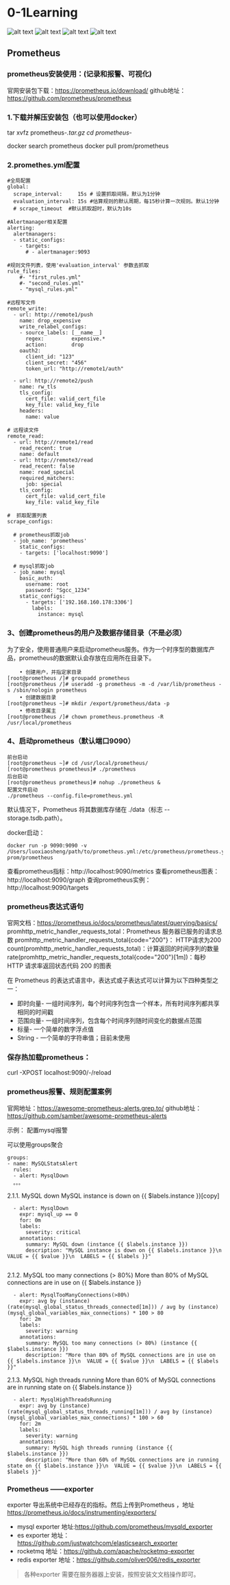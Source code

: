 # 0-1Learning

![alt text](../static/common/svg/luoxiaosheng.svg "公众号")
![alt text](../static/common/svg/luoxiaosheng_learning.svg "学习")
![alt text](../static/common/svg/luoxiaosheng_wechat.svg "微信")
![alt text](../static/common/svg/luoxiaosheng_gitee.svg "码云")

## Prometheus

### prometheus安装使用：(记录和报警、可视化)
官网安装包下载：https://prometheus.io/download/
github地址：https://github.com/prometheus/prometheus


### 1.下载并解压安装包（也可以使用docker）
tar xvfz prometheus-*.tar.gz
cd prometheus-*


docker search prometheus
docker pull prom/prometheus


### 2.promethes.yml配置
```
#全局配置
global:
  scrape_interval:     15s # 设置抓取间隔，默认为1分钟
  evaluation_interval: 15s #估算规则的默认周期，每15秒计算一次规则。默认1分钟
  # scrape_timeout  #默认抓取超时，默认为10s

#Alertmanager相关配置
alerting:
  alertmanagers:
  - static_configs:
    - targets:
      # - alertmanager:9093

#规则文件列表，使用'evaluation_interval' 参数去抓取
rule_files:
    #- "first_rules.yml"
    #- "second_rules.yml"
    - "mysql_rules.yml"

#远程写文件
remote_write:
  - url: http://remote1/push
    name: drop_expensive
    write_relabel_configs:
    - source_labels: [__name__]
      regex:         expensive.*
      action:        drop
    oauth2:
      client_id: "123"
      client_secret: "456"
      token_url: "http://remote1/auth"

  - url: http://remote2/push
    name: rw_tls
    tls_config:
      cert_file: valid_cert_file
      key_file: valid_key_file
    headers:
      name: value

# 远程读文件
remote_read:
  - url: http://remote1/read
    read_recent: true
    name: default
  - url: http://remote3/read
    read_recent: false
    name: read_special
    required_matchers:
      job: special
    tls_config:
      cert_file: valid_cert_file
      key_file: valid_key_file

#  抓取配置列表
scrape_configs:

  # prometheus抓取job
  - job_name: 'prometheus'
    static_configs:
    - targets: ['localhost:9090']

  # mysql抓取job
  - job_name: mysql
    basic_auth:
      username: root
      password: "Sgcc_1234"
    static_configs:
      - targets: ['192.168.160.178:3306']
        labels:
          instance: mysql
```

### 3、创建prometheus的用户及数据存储目录（不是必须）
为了安全，使用普通用户来启动prometheus服务。作为一个时序型的数据库产品，prometheus的数据默认会存放在应用所在目录下。
```
	• 创建用户，并指定家目录
[root@prometheus /]# groupadd prometheus
[root@prometheus /]# useradd -g prometheus -m -d /var/lib/prometheus -s /sbin/nologin prometheus
	• 创建数据目录
[root@prometheus ~]# mkdir /export/prometheus/data -p
	• 修改目录属主
[root@prometheus /]# chown prometheus.prometheus -R /usr/local/prometheus
```

### 4、启动prometheus（默认端口9090）
```
前台启动
[root@prometheus ~]# cd /usr/local/prometheus/
[root@prometheus prometheus]# ./prometheus
后台启动
[root@prometheus prometheus]# nohup ./prometheus &
配置文件启动
./prometheus --config.file=prometheus.yml
```
默认情况下，Prometheus 将其数据库存储在 ./data（标志 --storage.tsdb.path）。

docker启动：
```
docker run -p 9090:9090 -v /Users/luoxiaosheng/path/to/prometheus.yml:/etc/prometheus/prometheus.yml prom/prometheus
```
查看prometheus指标：http://localhost:9090/metrics
查看prometheus图表：http://localhost:9090/graph
查询prometheus实例：http://localhost:9090/targets

### prometheus表达式语句
官网文档：https://prometheus.io/docs/prometheus/latest/querying/basics/
promhttp_metric_handler_requests_total：Prometheus 服务器已服务的请求总数
promhttp_metric_handler_requests_total{code="200"}： HTTP请求为200
count(promhttp_metric_handler_requests_total)：计算返回的时间序列的数量
rate(promhttp_metric_handler_requests_total{code="200"}[1m])：每秒 HTTP 请求率返回状态代码 200 的图表

在 Prometheus 的表达式语言中，表达式或子表达式可以计算为以下四种类型之一：
- 即时向量- 一组时间序列，每个时间序列包含一个样本，所有时间序列都共享相同的时间戳
- 范围向量- 一组时间序列，包含每个时间序列随时间变化的数据点范围
- 标量- 一个简单的数字浮点值
- String - 一个简单的字符串值；目前未使用

### 保存热加载prometheus：
curl  -XPOST localhost:9090/-/reload


### prometheus报警、规则配置案例
官网地址：https://awesome-prometheus-alerts.grep.to/
github地址：https://github.com/samber/awesome-prometheus-alerts

示例：
配置mysql报警

可以使用groups聚合
```
groups:
- name: MySQLStatsAlert
  rules:
  - alert: MysqlDown
  。。。

```

2.1.1. MySQL down
MySQL instance is down on {{ $labels.instance }}[copy]
```
  - alert: MysqlDown
    expr: mysql_up == 0
    for: 0m
    labels:
      severity: critical
    annotations:
      summary: MySQL down (instance {{ $labels.instance }})
      description: "MySQL instance is down on {{ $labels.instance }}\n  VALUE = {{ $value }}\n  LABELS = {{ $labels }}"


```

2.1.2. MySQL too many connections (> 80%)
More than 80% of MySQL connections are in use on {{ $labels.instance }}
```
  - alert: MysqlTooManyConnections(>80%)
    expr: avg by (instance) (rate(mysql_global_status_threads_connected[1m])) / avg by (instance) (mysql_global_variables_max_connections) * 100 > 80
    for: 2m
    labels:
      severity: warning
    annotations:
      summary: MySQL too many connections (> 80%) (instance {{ $labels.instance }})
      description: "More than 80% of MySQL connections are in use on {{ $labels.instance }}\n  VALUE = {{ $value }}\n  LABELS = {{ $labels }}"
```

2.1.3. MySQL high threads running
More than 60% of MySQL connections are in running state on {{ $labels.instance }}
```
  - alert: MysqlHighThreadsRunning
    expr: avg by (instance) (rate(mysql_global_status_threads_running[1m])) / avg by (instance) (mysql_global_variables_max_connections) * 100 > 60
    for: 2m
    labels:
      severity: warning
    annotations:
      summary: MySQL high threads running (instance {{ $labels.instance }})
      description: "More than 60% of MySQL connections are in running state on {{ $labels.instance }}\n  VALUE = {{ $value }}\n  LABELS = {{ $labels }}"
```


### Prometheus ——exporter
exporter 导出系统中已经存在的指标。然后上传到Prometheus ，地址 https://prometheus.io/docs/instrumenting/exporters/
- mysql exporter 地址:https://github.com/prometheus/mysqld_exporter
- es exporter 地址：https://github.com/justwatchcom/elasticsearch_exporter
- rocketmq 地址：https://github.com/apache/rocketmq-exporter
- redis exporter 地址：https://github.com/oliver006/redis_exporter

>各种exporter 需要在服务器器上安装，按照安装⽂文档操作即可。





